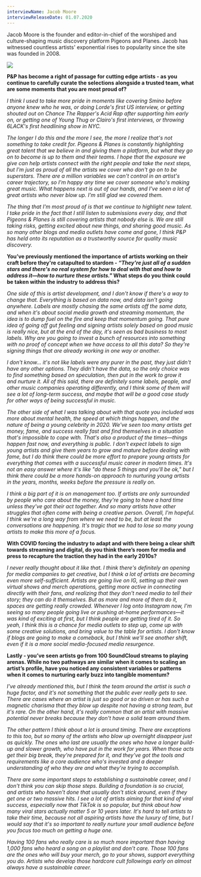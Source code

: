 ```yaml
---
interviewName: Jacob Moore
interviewReleaseDate: 01.07.2020
---
```

Jacob Moore is the founder and editor-in-chief of the worshiped and culture-shaping music discovery platform Pigeons and Planes. Jacob has witnessed countless artists' exponential rises to popularity since the site was founded in 2008.

![](unnamed-5-.jpg)

**P&P has become a right of passage for cutting edge artists - as you continue to carefully curate the selections alongside a trusted team, what are some moments that you are most proud of?**

*I think I used to take more pride in moments like covering Smino before anyone knew who he was, or doing Lorde's first US interview, or getting shouted out on Chance The Rapper's Acid Rap after supporting him early on, or getting one of Young Thug or Clairo's first interviews, or throwing 6LACK's first headlining show in NYC.*

*The longer I do this and the more I see, the more I realize that's not something to take credit for. Pigeons & Planes is constantly highlighting great talent that we believe in and giving them a platform, but what they go on to become is up to them and their teams. I hope that the exposure we give can help artists connect with the right people and take the next steps, but I'm just as proud of all the artists we cover who don't go on to be superstars. There are a million variables we can't control in an artist's career trajectory, so I'm happy any time we cover someone who's making great music. What happens next is out of our hands, and I've seen a lot of great artists who never blow up. I'm still glad we covered them.*

*The thing that I'm most proud of is that we continue to highlight new talent. I take pride in the fact that I still listen to submissions every day, and that Pigeons & Planes is still covering artists that nobody else is. We are still taking risks, getting excited about new things, and sharing good music. As so many other blogs and media outlets have come and gone, I think P&P has held onto its reputation as a trustworthy source for quality music discovery.*

**You’ve previously mentioned the importance of artists working on their craft before they're catapulted to stardom - *“They're just all of a sudden stars and there's no real system for how to deal with that and how to address it—how to nurture these artists."* What steps do you think could be taken within the industry to address this?** 

*One side of this is artist development, and I don't know if there's a way to change that. Everything is based on data now, and data isn't going anywhere. Labels are mostly chasing the same artists off the same data, and when it's about social media growth and streaming momentum, the idea is to dump fuel on the fire and keep that momentum going. That pure idea of going off gut feeling and signing artists solely based on good music is really nice, but at the end of the day, it's seen as bad business to most labels. Why are you going to invest a bunch of resources into something with no proof of concept when we have access to all this data? So they're signing things that are already working in one way or another.*

*I don't know... it's not like labels were any purer in the past, they just didn't have any other options. They didn't have the data, so the only choice was to find something based on speculation, then put in the work to grow it and nurture it. All of this said, there are definitely some labels, people, and other music companies operating differently, and I think some of them will see a lot of long-term success, and maybe that will be a good case study for other ways of being successful in music.*

*The other side of what I was talking about with that quote you included was more about mental health, the speed at which things happen, and the nature of being a young celebrity in 2020. We've seen too many artists get money, fame, and success really fast and find themselves in a situation that's impossible to cope with. That's also a product of the times—things happen fast now, and everything is public. I don't expect labels to sign young artists and give them years to grow and mature before dealing with fame, but I do think there could be more effort to prepare young artists for everything that comes with a successful music career in modern times. It's not an easy answer where it's like "do these 5 things and you'll be ok," but I think there could be a more hands-on approach to nurturing young artists in the years, months, weeks before the pressure is really on.*

*I think a big part of it is on management too. If artists are only surrounded by people who care about the money, they're going to have a hard time unless they've got their act together. And so many artists have other struggles that often come with being a creative person. Overall, I'm hopeful. I think we're a long way from where we need to be, but at least the conversations are happening. It's tragic that we had to lose so many young artists to make this more of a focus.*

**With COVID forcing the industry to adapt and with there being a clear shift towards streaming and digital, do you think there’s room for media and press to recapture the traction they had in the early 2010s?**

*I never really thought about it like that. I think there's definitely an opening for media companies to get creative, but I think a lot of artists are becoming even more self-sufficient. Artists are going live on IG, setting up their own virtual shows and merch operations, getting more active in connecting directly with their fans, and realizing that they don't need media to tell their story; they can do it themselves. But as more and more of them do it, spaces are getting really crowded. Whenever I log onto Instagram now, I'm seeing so many people going live or pushing at-home performances—it was kind of exciting at first, but I think people are getting tired of it. So yeah, I think this is a chance for media outlets to step up, come up with some creative solutions, and bring value to the table for artists. I don't know if blogs are going to make a comeback, but I think we'll see another shift, even if it is a more social media-focused media resurgence.*

**Lastly - you’ve seen artists go from 100 SoundCloud streams to playing arenas. While no two pathways are similar when it comes to scaling an artist’s profile, have you noticed any consistent variables or patterns when it comes to nurturing early buzz into tangible momentum?**

*I've already mentioned this, but I think the team around the artist is such a huge factor, and it's not something that the public ever really gets to see. There are cases where an artist is just so good or so driven or has such a magnetic charisma that they blow up despite not having a strong team, but it's rare. On the other hand, it's really common that an artist with massive potential never breaks because they don't have a solid team around them.*

*The other pattern I think about a lot is around timing. There are exceptions to this too, but so many of the artists who blow up overnight disappear just as quickly. The ones who last are usually the ones who have a longer build-up and slower growth, who have put in the work for years. When those acts get their big break, they're prepared for it, and they've got the tools and requirements like a core audience who's invested and a deeper understanding of who they are and what they're trying to accomplish.*

*There are some important steps to establishing a sustainable career, and I don't think you can skip those steps. Building a foundation is so crucial, and artists who haven't done that usually don't stick around, even if they get one or two massive hits. I see a lot of artists aiming for that kind of viral success, especially now that TikTok is so popular, but think about how many viral stars actually matter 5 or 10 years later. It's hard to tell artists to take their time, because not all aspiring artists have the luxury of time, but I would say that it's so important to really nurture your small audience before you focus too much on getting a huge one.*

*Having 100 fans who really care is so much more important than having 1,000 fans who heard a song on a playlist and don't care. Those 100 fans are the ones who will buy your merch, go to your shows, support everything you do. Artists who develop those hardcore cult followings early on almost always have a sustainable career.*